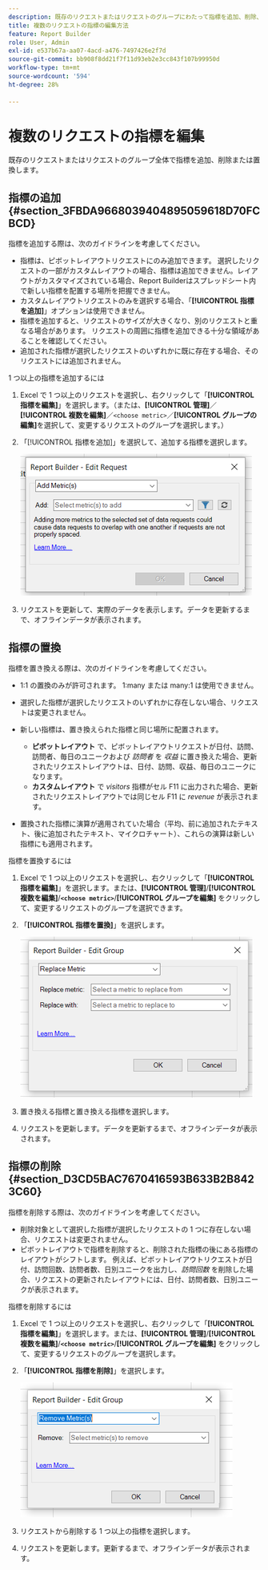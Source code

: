 ```yaml
---
description: 既存のリクエストまたはリクエストのグループにわたって指標を追加、削除、置換する方法を説明します。
title: 複数のリクエストの指標の編集方法
feature: Report Builder
role: User, Admin
exl-id: e537b67a-aa07-4acd-a476-7497426e2f7d
source-git-commit: bb908f8dd21f7f11d93eb2e3cc843f107b99950d
workflow-type: tm+mt
source-wordcount: '594'
ht-degree: 28%

---
```


# 複数のリクエストの指標を編集

既存のリクエストまたはリクエストのグループ全体で指標を追加、削除または置換します。

## 指標の追加 {#section_3FBDA9668039404895059618D70FCBCD}

指標を追加する際は、次のガイドラインを考慮してください。

* 指標は、ピボットレイアウトリクエストにのみ追加できます。
選択したリクエストの一部がカスタムレイアウトの場合、指標は追加できません。レイアウトがカスタマイズされている場合、Report Builderはスプレッドシート内で新しい指標を配置する場所を把握できません。
* カスタムレイアウトリクエストのみを選択する場合、「**[!UICONTROL 指標を追加]**」オプションは使用できません。
* 指標を追加すると、リクエストのサイズが大きくなり、別のリクエストと重なる場合があります。 リクエストの周囲に指標を追加できる十分な領域があることを確認してください。
* 追加された指標が選択したリクエストのいずれかに既に存在する場合、そのリクエストには追加されません。

1 つ以上の指標を追加するには

1. Excel で 1 つ以上のリクエストを選択し、右クリックして「**[!UICONTROL 指標を編集]**」を選択します。（または、**[!UICONTROL 管理]**／**[!UICONTROL 複数を編集]**／`<choose metric>`／**[!UICONTROL グループの編集]**&#x200B;を選択して、変更するリクエストのグループを選択します。）
1. 「[!UICONTROL 指標を追加]」を選択して、追加する指標を選択します。

   ![ 「リクエストを編集」、「指標を追加」オプションが選択されていることを示すスクリーンショット。](assets/add_metric.png)

1. リクエストを更新して、実際のデータを表示します。データを更新するまで、オフラインデータが表示されます。

## 指標の置換

指標を置き換える際は、次のガイドラインを考慮してください。

* 1:1 の置換のみが許可されます。 1:many または many:1 は使用できません。
* 選択した指標が選択したリクエストのいずれかに存在しない場合、リクエストは変更されません。
* 新しい指標は、置き換えられた指標と同じ場所に配置されます。

   * **ピボットレイアウト** で、ピボットレイアウトリクエストが日付、訪問、訪問者、毎日のユニークおよび *訪問者* を *収益* に置き換えた場合、更新されたリクエストレイアウトは、日付、訪問、収益、毎日のユニークになります。
   * **カスタムレイアウト** で *visitors* 指標がセル F11 に出力された場合、更新されたリクエストレイアウトでは同じセル F11 に *revenue* が表示されます。

* 置換された指標に演算が適用されていた場合（平均、前に追加されたテキスト、後に追加されたテキスト、マイクロチャート）、これらの演算は新しい指標にも適用されます。

指標を置換するには

1. Excel で 1 つ以上のリクエストを選択し、右クリックして「**[!UICONTROL 指標を編集]**」を選択します。または、**[!UICONTROL 管理]**/**[!UICONTROL 複数を編集]**/**`<choose metric>`**/**[!UICONTROL グループを編集]** をクリックして、変更するリクエストのグループを選択できます。

1. 「**[!UICONTROL 指標を置換]**」を選択します。

   ![ 「指標を置換」が選択されたグループを編集画面のスクリーンショット ](assets/replace_metric.png)

1. 置き換える指標と置き換える指標を選択します。
1. リクエストを更新します。データを更新するまで、オフラインデータが表示されます。

## 指標の削除 {#section_D3CD5BAC7670416593B633B2B8423C60}

指標を削除する際は、次のガイドラインを考慮してください。

* 削除対象として選択した指標が選択したリクエストの 1 つに存在しない場合、リクエストは変更されません。
* ピボットレイアウトで指標を削除すると、削除された指標の後にある指標のレイアウトがシフトします。 例えば、ピボットレイアウトリクエストが日付、訪問回数、訪問者数、日別ユニークを出力し、*訪問回数* を削除した場合、リクエストの更新されたレイアウトには、日付、訪問者数、日別ユニークが表示されます。

指標を削除するには

1. Excel で 1 つ以上のリクエストを選択し、右クリックして「**[!UICONTROL 指標を編集]**」を選択します。または、**[!UICONTROL 管理]**/**[!UICONTROL 複数を編集]**/**`<choose metric>`**/**[!UICONTROL グループを編集]** をクリックして、変更するリクエストのグループを選択します。

1. 「**[!UICONTROL 指標を削除]**」を選択します。

   ![ 「グループを編集し、指標を削除」オプションが選択されていることを示すスクリーンショット。](assets/remove_metric.png)

1. リクエストから削除する 1 つ以上の指標を選択します。
1. リクエストを更新します。更新するまで、オフラインデータが表示されます。
